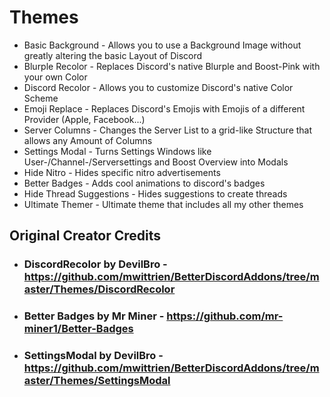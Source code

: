 # Themes
 - Basic Background - Allows you to use a Background Image without greatly altering the basic Layout of Discord
 - Blurple Recolor - Replaces Discord's native Blurple and Boost-Pink with your own Color
 - Discord Recolor - Allows you to customize Discord's native Color Scheme
 - Emoji Replace - Replaces Discord's Emojis with Emojis of a different Provider (Apple, Facebook...)
 - Server Columns - Changes the Server List to a grid-like Structure that allows any Amount of Columns
 - Settings Modal - Turns Settings Windows like User-/Channel-/Serversettings and Boost Overview into Modals
 - Hide Nitro - Hides specific nitro advertisements
 - Better Badges - Adds cool animations to discord's badges
 - Hide Thread Suggestions - Hides suggestions to create threads
 - Ultimate Themer - Ultimate theme that includes all my other themes

## Original Creator Credits
 - ### DiscordRecolor by DevilBro - https://github.com/mwittrien/BetterDiscordAddons/tree/master/Themes/DiscordRecolor
 - ### Better Badges by Mr Miner - https://github.com/mr-miner1/Better-Badges
 - ### SettingsModal by DevilBro - https://github.com/mwittrien/BetterDiscordAddons/tree/master/Themes/SettingsModal